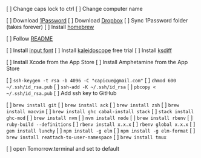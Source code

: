 [ ] Change caps lock to ctrl
[ ] Change computer name

[ ] Download [1Password](https://1password.com/)
[ ] Download [Dropbox](https://www.dropbox.com/install#downloaded)
[ ] Sync 1Password folder (takes forever)
[ ] Install [homebrew](https://brew.sh/)

[ ] Follow [README](/README.md)

[ ] Install [input font](http://input.fontbureau.com/)
[ ] Install [kaleidoscope](https://www.kaleidoscopeapp.com/) free trial
[ ] Install [ksdiff](https://www.kaleidoscopeapp.com/ksdiff2)

[ ] Install Xcode from the App Store
[ ] Install Amphetamine from the App Store

[ ] `ssh-keygen -t rsa -b 4096 -C "capicue@gmail.com"`
[ ] `chmod 600 ~/.ssh/id_rsa.pub`
[ ] `ssh-add -K ~/.ssh/id_rsa`
[ ] `pbcopy < ~/.ssh/id_rsa.pub`
[ ] Add ssh key to GitHub

[ ] `brew install git`
[ ] `brew install ack`
[ ] `brew install zsh`
[ ] `brew install macvim`
[ ] `brew install ghc cabal-install stack`
[ ] `stack install ghc-mod`
[ ] `brew install nvm`
[ ] `nvm install node`
[ ] `brew install rbenv`
[ ] `ruby-build --definitions`
[ ] `rbenv install x.x.x`
[ ] `rbenv global x.x.x`
[ ] `gem install lunchy`
[ ] `npm install -g elm`
[ ] `npm install -g elm-format`
[ ] `brew install reattach-to-user-namespace`
[ ] `brew install tmux`

[ ] open Tomorrow.terminal and set to default
